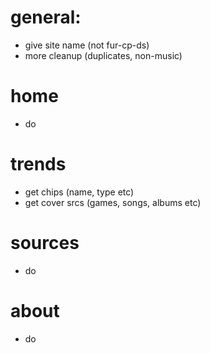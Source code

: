 # general:
  - give site name (not fur-cp-ds)
  - more cleanup (duplicates, non-music)
  
# home
  - do

# trends
  - get chips (name, type etc)
  - get cover srcs (games, songs, albums etc)
  
# sources
  - do

# about
  - do

